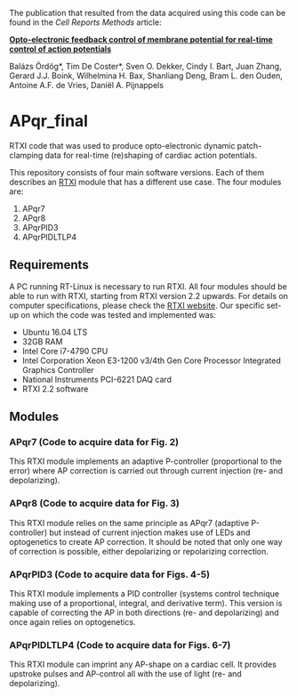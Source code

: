 The publication that resulted from the data acquired using this code can be found in the _Cell Reports Methods_ article:

[**Opto-electronic feedback control of membrane potential for real-time control of action potentials**](https://doi.org/10.1016/j.crmeth.2023.100671)

Balázs Ördög*, Tim De Coster*, Sven O. Dekker, Cindy I. Bart, Juan Zhang, Gerard J.J. Boink, Wilhelmina H. Bax, Shanliang Deng, Bram L. den Ouden, Antoine A.F. de Vries, Daniël A. Pijnappels

# APqr_final

RTXI code that was used to produce opto-electronic dynamic patch-clamping data for real-time (re)shaping of cardiac action potentials.

This repository consists of four main software versions. Each of them describes an [RTXI](http://rtxi.org/) module that has a different use case. The four modules are:
1) APqr7
2) APqr8
3) APqrPID3
4) APqrPIDLTLP4

## Requirements

A PC running RT-Linux is necessary to run RTXI. All four modules should be able to run with RTXI, starting from RTXI version 2.2 upwards. For details on computer specifications, please check the [RTXI website](http://rtxi.org/). Our specific set-up on which the code was tested and implemented was:
* Ubuntu 16.04 LTS
* 32GB RAM
* Intel Core i7-4790 CPU
* Intel Corporation Xeon E3-1200 v3/4th Gen Core Processor Integrated Graphics Controller
* National Instruments PCI-6221 DAQ card
* RTXI 2.2 software

## Modules

### APqr7 (Code to acquire data for Fig. 2)

This RTXI module implements an adaptive P-controller (proportional to the error) where AP correction is carried out through current injection (re- and depolarizing).

### APqr8 (Code to acquire data for Fig. 3)

This RTXI module relies on the same principle as APqr7 (adaptive P-controller) but instead of current injection makes use of LEDs and optogenetics to create AP correction. It should be noted that only one way of correction is possible, either depolarizing or repolarizing correction.

### APqrPID3 (Code to acquire data for Figs. 4-5)

This RTXI module implements a PID controller (systems control technique making use of a proportional, integral, and derivative term). This version is capable of correcting the AP in both directions (re- and depolarizing) and once again relies on optogenetics.

### APqrPIDLTLP4 (Code to acquire data for Figs. 6-7)

This RTXI module can imprint any AP-shape on a cardiac cell. It provides upstroke pulses and AP-control all with the use of light (re- and depolarizing).
